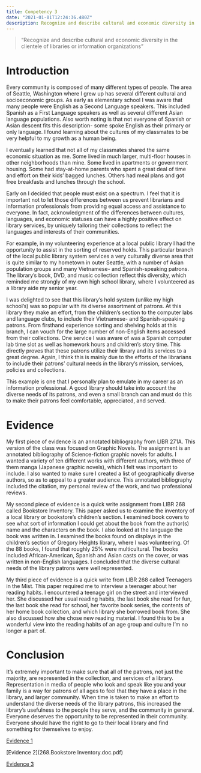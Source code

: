 ```yaml
---
title: Competency 3
date: "2021-01-01T12:24:36.480Z"
description: Recognize and describe cultural and economic diversity in the clientele of libraries or information organizations
---
```


> “Recognize and describe cultural and economic diversity in the clientele of libraries or information organizations”



# Introduction



Every community is composed of many different types of people. The area of Seattle, Washington where I grew up has several different cultural and socioeconomic groups. As early as elementary school I was aware that many people were English as a Second Language speakers. This included Spanish as a First Language speakers as well as several different Asian language populations. Also worth noting is that not everyone of Spanish or Asian descent fits this description- some spoke English as their primary or only language. I found learning about the cultures of my classmates to be very helpful to my growth as a human being.



I eventually learned that not all of my classmates shared the same economic situation as me. Some lived in much larger, multi-floor houses in other neighborhoods than mine. Some lived in apartments or government housing. Some had stay-at-home parents who spent a great deal of time and effort on their kids’ bagged lunches. Others had meal plans and got free breakfasts and lunches through the school.



Early on I decided that people must exist on a spectrum. I feel that it is important not to let those differences between us prevent librarians and information professionals from providing equal access and assistance to everyone. In fact, acknowledgment of the differences between cultures, languages, and economic statuses can have a highly positive effect on library services, by uniquely tailoring their collections to reflect the languages and interests of their communities.



For example, in my volunteering experience at a local public library I had the opportunity to assist in the sorting of reserved holds. This particular branch of the local public library system services a very culturally diverse area that is quite similar to my hometown in outer Seattle, with a number of Asian population groups and many Vietnamese- and Spanish-speaking patrons. The library’s book, DVD, and music collection reflect this diversity, which reminded me strongly of my own high school library, where I volunteered as a library aide my senior year.



I was delighted to see that this library’s hold system (unlike my high school’s) was so popular with its diverse assortment of patrons. At this library they make an effort, from the children’s section to the computer labs and language clubs, to include their Vietnamese- and Spanish-speaking patrons. From firsthand experience sorting and shelving holds at this branch, I can vouch for the large number of non-English items accessed from their collections. One service I was aware of was a Spanish computer lab time slot as well as homework hours and children’s story time. This directly proves that these patrons utilize their library and its services to a great degree. Again, I think this is mainly due to the efforts of the librarians to include their patrons’ cultural needs in the library’s mission, services, policies and collections.



This example is one that I personally plan to emulate in my career as an information professional. A good library should take into account the diverse needs of its patrons, and even a small branch can and must do this to make their patrons feel comfortable, appreciated, and served.



# Evidence



My first piece of evidence is an annotated bibliography from LIBR 271A. This version of the class was focused on Graphic Novels. The assignment is an annotated bibliography of Science-fiction graphic novels for adults. I wanted a variety of ten different works with different authors, with three of them manga (Japanese graphic novels), which I felt was important to include. I also wanted to make sure I created a list of geographically diverse authors, so as to appeal to a greater audience. This annotated bibliography included the citation, my personal review of the work, and two professional reviews.



My second piece of evidence is a quick write assignment from LIBR 268 called Bookstore Inventory. This paper asked us to examine the inventory of a local library or bookstore’s children’s section. I examined book covers to see what sort of information I could get about the book from the author(s) name and the characters on the book. I also looked at the language the book was written in. I examined the books found on displays in the children’s section of Gregory Heights library, where I was volunteering. Of the 88 books, I found that roughly 25% were multicultural. The books included African-American, Spanish and Asian casts on the cover, or was written in non-English languages. I concluded that the diverse cultural needs of the library patrons were well represented.



My third piece of evidence is a quick write from LIBR 268 called Teenagers in the Mist. This paper required me to interview a teenager about her reading habits. I encountered a teenage girl on the street and interviewed her. She discussed her usual reading habits, the last book she read for fun, the last book she read for school, her favorite book series, the contents of her home book collection, and which library she borrowed book from. She also discussed how she chose new reading material. I found this to be a wonderful view into the reading habits of an age group and culture I’m no longer a part of.



# Conclusion



It’s extremely important to make sure that all of the patrons, not just the majority, are represented in the collection, and services of a library. Representation in media of people who look and speak like you and your family is a way for patrons of all ages to feel that they have a place in the library, and larger community. When time is taken to make an effort to understand the diverse needs of the library patrons, this increased the library’s usefulness to the people they serve, and the community in general. Everyone deserves the opportunity to be represented in their community. Everyone should have the right to go to their local library and find something for themselves to enjoy.


[Evidence 1](271A.Annotated_EBrown.doc.pdf)

[Evidence 2](268.Bookstore Inventory.doc.pdf)

[Evidence 3](268.Teenagers.doc.pdf)
